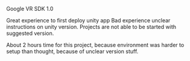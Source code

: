 Google VR SDK 1.0

Great experience to first deploy unity app
Bad experience unclear instructions on unity version. 
Projects are not able to be started with suggested version.

About 2 hours time for this project, because environment was harder to setup than thought, because of unclear version stuff.